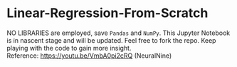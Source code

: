 # Linear-Regression-From-Scratch
NO LIBRARIES are employed, save `Pandas` and `NumPy`. This Jupyter Notebook is in nascent stage and will be updated. Feel free to fork the repo. Keep playing with the code to gain more insight.</br>
Reference: https://youtu.be/VmbA0pi2cRQ (NeuralNine)
